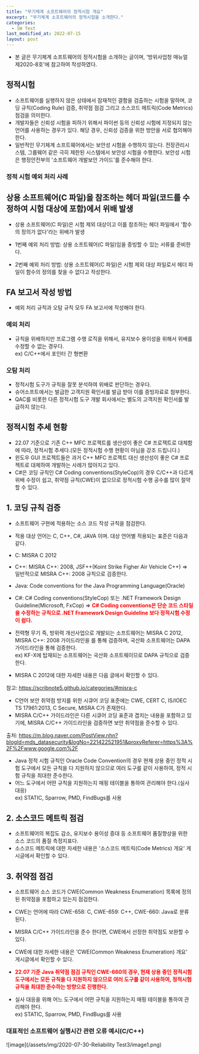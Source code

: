 ```yaml
---
title: "무기체계 소프트웨어의 정적시험 개요"
excerpt: "무기체계 소프트웨어의 정적시험을 소개한다."
categories:
  - SW Test
last_modified_at: 2022-07-15
layout: post
---
```

- 본 글은 무기체계 소프트웨어의 정적시험을 소개하는 글이며, '방위사업청 매뉴얼 제2020-8호'에 참고하여 작성하였다.


## 정적시험
- 소프트웨어를 실행하지 않은 상태에서 잠재적인 결함을 검출하는 시험을 말하며, 코딩 규칙(Coding Rule) 검증, 취약점 점검 그리고 소스코드 메트릭(Code Metrics) 점검을 의미한다.
- 개발자들은 신뢰성 시험을 피하기 위해서 파이썬 등의 신뢰성 시험에 지정되지 않는 언어를 사용하는 경우가 있다. 해당 경우, 신뢰성 검증을 위한 방안을 서로 협의해야 한다.
- 일반적인 무기체계 소프트웨어에서는 보안성 시험을 수행하지 않는다. 전장관리시스템, 그룹웨어 같은 극히 제한된 시스템에서 보안성 시험을 수행한다. 보안성 시험은 행정안전부의 '소프트웨어 개발보안 가이드'를 준수해야 한다.



### 정적 시험 예외 처리 사례


## 상용 소프트웨어(C 파일)을 참조하는 헤더 파일(코드를 수정하여 시험 대상에 포함)에서 위배 발생
- 상용 소프트웨어(C 파일)은 시험 제외 대상이고 이를 참조하는 헤더 파일에서 '함수의 정의가 없다'라는 위배가 발생

- 1번째 예외 처리 방법: 상용 소프트웨어(C 파일)임을 증빙할 수 있는 서류를 준비한다.
- 2번째 예외 처리 방법: 상용 소프트웨어(C 파일)은 시험 제외 대상 파일로서 헤더 파일이 함수의 정의를 찾을 수 없다고 작성한다.



## FA 보고서 작성 방법
- 예외 처리 규칙과 오탐 규칙 모두 FA 보고서에 작성해야 한다.


### 예외 처리
- 규칙을 위배하지만 프로그램 수행 로직을 위해서, 유지보수 용이성을 위해서 위배를 수정할 수 없는 경우다.<br>
ex) C/C++에서 포인터 간 형변환


### 오탐 처리
- 정적시험 도구가 규칙을 잘못 분석하여 위배로 판단하는 경우다.
- 슈어소프트에서는 발급한 고객지원 확인서를 발급 받아 이를 증빙자료로 첨부한다.
- QAC를 비롯한 다른 정적시험 도구 개발 회사에서는 별도의 고객지원 확인서를 발급하지 않는다. 



## 정적시험 추세 현황
- 22.07 기준으로 기존 C++ MFC 프로젝트를 생산성이 좋은 C# 프로젝트로 대체함에 따라, 정적시험 추세다.(모든 정적시험 수행 현황이 아님을 강조 드립니다.)
- 윈도우 GUI 프로젝트들은 과거 C++ MFC 프로젝트 대신 생산성이 좋은 C# 프로젝트로 대체하여 개발하는 사례가 많아지고 있다.
- C#은 코딩 규칙인 C# Coding conventions(StyleCop)의 경우 C/C++과 다르게 위배 수정이 쉽고, 취약점 규칙(CWE)이 없으므로 정적시험 수행 공수를 많이 절약 할 수 있다. 



## 1. 코딩 규칙 검증
- 소프트웨어 구현에 적용하는 소스 코드 작성 규칙을 점검한다.
- 적용 대상 언어는 C, C++, C#, JAVA 이며. 대상 언어별 적용되는 표준은 다음과 같다.
- C: MISRA C 2012
- C++: MISRA C++: 2008, JSF++(Koint Strike Figher Air Vehicle C++) => 일반적으로 MISRA C++: 2008 규칙으로 검증한다.
- Java: Code conventions for the Java Programming Language(Oracle)
- C#: C# Coding conventions(StyleCop) 또는 .NET Framework Design Guideline(Microsoft, FxCop) => <span style="color:red; font-weight: bold">C# Coding conventions은 단순 코드 스타일을 수정하는 규칙으로 .NET Framework Design Guideline 보다 정적시험 수정이 쉽다.</span>

- 전력형 무기 즉, 방위력 개선사업으로 개발되는 소프트웨어는 MISRA C 2012, MISRA C++: 2008 가이드라인을 를 통해 검증하며, 국산화 소프트웨어는 DAPA 가이드라인을 통해 검증한다.<br>
ex) KF-X에 탑재되는 소프트웨어는 국산화 소프트웨이므로 DAPA 규칙으로 검증한다.

- MISRA C 2012에 대한 자세한 내용은 다음 글에서 확인할 수 있다.

참고: <https://scribnote5.github.io/categories/#misra-c>

- C언어 보안 취약점 방지를 위한 시큐어 코딩 표준에는 CWE, CERT C, IS/IOEC TS 17961:2013, C Secure, MISRA C가 존재한다.
- MISRA C/C++ 가이드라인은 다른 시큐어 코딩 표준과 겹치는 내용을 포함하고 있기에, MISRA C/C++ 가이드라인을 검증하면 보안 취약점을 준수할 수 있다. 

출처: <https://m.blog.naver.com/PostView.nhn?blogId=mds_datasecurity&logNo=221422521951&proxyReferer=https%3A%2F%2Fwww.google.com%2F>

- Java 정적 시험 규칙인 Oracle Code Convention의 경우 현재 상용 중인 정적 시험 도구에서 모든 규칙을 다 지원하지 않으므로 여러 도구를 같이 사용하여, 정적 시험 규칙을 최대한 준수한다.
- 어느 도구에서 어떤 규칙을 지원하는지 매핑 테이블을 통하여 관리해야 한다.(실사 대응)<br>
ex) STATIC, Sparrow, PMD, FindBugs를 사용



## 2. 소스코드 메트릭 점검
- 소프트웨어의 복잡도 감소, 유지보수 용이성 증대 등 소프트웨어 품질향상을 위한 소스 코드의 품질 측정지표다.
- 소스코드 메트릭에 대한 자세한 내용은 '소스코드 메트릭(Code Metrics) 개요' 게시글에서 확인할 수 있다. 



## 3. 취약점 점검
- 소프트웨어 소스 코드가 CWE(Common Weakness Enumeration) 목록에 정의된 취약점을 포함하고 있는지 점검한다. 
- CWE는 언어에 따라 CWE-658: C, CWE-659: C++, CWE-660: Java로 분류된다.
- MISRA C/C++ 가이드라인을 준수 한다면, CWE에서 선정한 취약점도 보완할 수 있다. 
- CWE에 대한 자세한 내용은 'CWE(Common Weakness Enumeration) 개요' 게시글에서 확인할 수 있다.

 - <span style="color:red; font-weight: bold">22.07 기준 Java 취약점 점검 규칙인 CWE-660의 경우, 현재 상용 중인 정적시험 도구에서는 모든 규칙을 다 지원하지 않으므로 여러 도구를 같이 사용하여, 정적시험 규칙을 최대한 준수하는 방향으로 진행한다.</span>
- 실사 대응을 위해 어느 도구에서 어떤 규칙을 지원하는지 매핑 테이블을 통하여 관리해야 한다.<br>
ex) STATIC, Sparrow, PMD, FindBugs를 사용


### 대표적인 소프트웨어 실행시간 관련 오류 예시(C/C++)

![image](/assets/img/2020-07-30-Reliability Test3/image1.png)